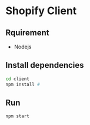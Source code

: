 # Shopify Client

## Rquirement
- Nodejs

## Install dependencies
```bash
cd client
npm install # 
```

## Run 
```bash
npm start
```
